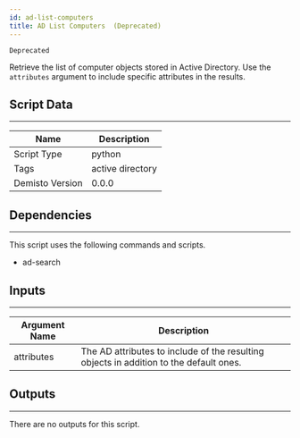 ```yaml
---
id: ad-list-computers
title: AD List Computers  (Deprecated)
---
```



`Deprecated`

Retrieve the list of computer objects stored in Active Directory. Use the `attributes` argument to include specific attributes in the results. 

## Script Data
---

| **Name** | **Description** |
| --- | --- |
| Script Type | python |
| Tags | active directory |
| Demisto Version | 0.0.0 |

## Dependencies
---
This script uses the following commands and scripts.
* ad-search

## Inputs
---

| **Argument Name** | **Description** |
| --- | --- |
| attributes | The AD attributes to include of the resulting objects in addition to the default ones. |

## Outputs
---
There are no outputs for this script.
